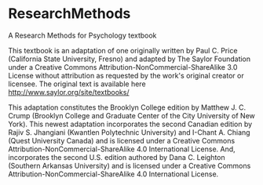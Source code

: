 # ResearchMethods
A Research Methods for Psychology textbook

This textbook is an adaptation of one originally written by Paul C. Price (California State University, Fresno) and adapted by The Saylor Foundation under a Creative Commons Attribution-NonCommercial-ShareAlike 3.0 License without attribution as requested by the work's original creator or licensee. The original text is available here http://www.saylor.org/site/textbooks/

This adaptation constitutes the Brooklyn College edition by Matthew J. C. Crump (Brooklyn College and Graduate Center of the City University of New York). This newest adaptation incorporates the second Canadian edition by Rajiv S. Jhangiani (Kwantlen Polytechnic University) and I-Chant A. Chiang (Quest University Canada) and is licensed under a Creative Commons Attribution-NonCommercial-ShareAlike 4.0 International License. And, incorporates the second U.S. edition authored by Dana C. Leighton (Southern Arkansas University) and is licensed under a Creative Commons Attribution-NonCommercial-ShareAlike 4.0 International License. 
